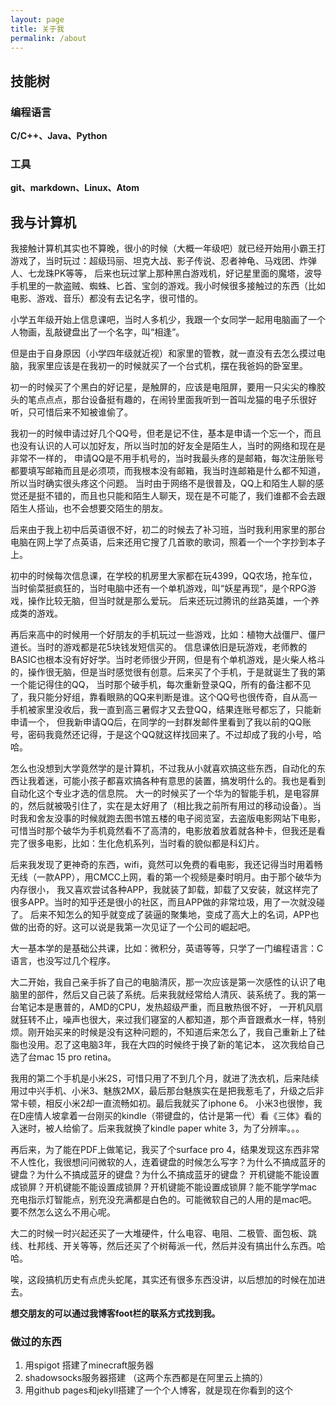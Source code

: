 ```yaml
---
layout: page
title: 关于我
permalink: /about
---
```


## 技能树

### 编程语言

**C/C++、Java、Python**

### 工具

**git、markdown、Linux、Atom**

## 我与计算机

我接触计算机其实也不算晚，很小的时候（大概一年级吧）就已经开始用小霸王打游戏了，当时玩过：超级玛丽、坦克大战、影子传说、忍者神龟、马戏团、炸弹人、七龙珠PK等等，
后来也玩过掌上那种黑白游戏机，好记星里面的魔塔，波导手机里的一款盗贼、蜘蛛、匕首、宝剑的游戏。我小时候很多接触过的东西（比如电影、游戏、音乐）都没有去记名字，很可惜的。

小学五年级开始上信息课吧，当时人多机少，我跟一个女同学一起用电脑画了一个人物画，乱敲键盘出了一个名字，叫“相逢”。

但是由于自身原因（小学四年级就近视）和家里的管教，就一直没有去怎么摸过电脑，我家里应该是在我初一的时候就买了一个台式机，摆在我爸妈的卧室里。

初一的时候买了个黑白的好记星，是触屏的，应该是电阻屏，要用一只尖尖的橡胶头的笔点点点，那台设备挺有趣的，在闹铃里面我听到一首叫龙猫的电子乐很好听，只可惜后来不知被谁偷了。

我初一的时候申请过好几个QQ号，但老是记不住，基本是申请一个忘一个，而且也没有认识的人可以加好友，所以当时加的好友全是陌生人，当时的网络和现在是非常不一样的，
申请QQ是不用手机号的，当时我最头疼的是邮箱，每次注册账号都要填写邮箱而且是必须项，而我根本没有邮箱，我当时连邮箱是什么都不知道，所以当时确实很头疼这个问题。
当时由于网络不是很普及，QQ上和陌生人聊的感觉还是挺不错的，而且也只能和陌生人聊天，现在是不可能了，我们谁都不会去跟陌生人搭讪，也不会想要交陌生的朋友。

后来由于我上初中后英语很不好，初二的时候去了补习班，当时我利用家里的那台电脑在网上学了点英语，后来还用它搜了几首歌的歌词，照着一个一个字抄到本子上。

初中的时候每次信息课，在学校的机房里大家都在玩4399，QQ农场，抢车位，当时偷菜挺疯狂的，当时电脑中还有一个单机游戏，叫“妖星再现”，是个RPG游戏，操作比较无脑，但当时就是那么爱玩。
后来还玩过腾讯的丝路英雄，一个养成类的游戏。

再后来高中的时候用一个好朋友的手机玩过一些游戏，比如：植物大战僵尸、僵尸道长。当时的游戏都是花5块钱发短信买的。
信息课依旧是玩游戏，老师教的BASIC也根本没有好好学。当时老师很少开网，但是有个单机游戏，是火柴人格斗的，操作很无脑，但是当时感觉很有创意。后来买了个手机，于是就诞生了我的第一个能记得住的QQ，
当时那个破手机，每次重新登录QQ，所有的备注都不见了，我只能分好组，靠看眼熟的QQ来判断是谁。这个QQ号也很传奇，自从高一手机被家里没收后，我一直到高三暑假才又去登QQ，结果连账号都忘了，只能新申请一个，
但我新申请QQ后，在同学的一封群发邮件里看到了我以前的QQ账号，密码我竟然还记得，于是这个QQ就这样找回来了。不过却成了我的小号，哈哈。

怎么也没想到大学竟然学的是计算机，不过我从小就喜欢搞这些东西，自动化的东西让我着迷，可能小孩子都喜欢搞各种有意思的装置，搞发明什么的。我也是看到自动化这个专业才选的信息院。
大一的时候买了一个华为的智能手机，是电容屏的，然后就被吸引住了，实在是太好用了（相比我之前所有用过的移动设备）。当时我和舍友没事的时候就跑去图书馆五楼的电子阅览室，去盗版电影网站下电影，
可惜当时那个破华为手机竟然看不了高清的，电影放着放着就各种卡，但我还是看完了很多电影，比如：生化危机系列，当时看的貌似都是科幻片。

后来我发现了更神奇的东西，wifi，竟然可以免费的看电影，我还记得当时用着畅无线（一款APP），用CMCC上网，看的第一个视频是秦时明月。由于那个破华为内存很小，
我又喜欢尝试各种APP，我就装了卸载，卸载了又安装，就这样完了很多APP。当时的知乎还是很小的社区，而且APP做的非常垃圾，用了一次就没碰了。
后来不知怎么的知乎就变成了装逼的聚集地，变成了高大上的名词，APP也做的出奇的好。这可以说是我第一次见证了一个公司的崛起吧。

大一基本学的是基础公共课，比如：微积分，英语等等，只学了一门编程语言：C语言，也没写过几个程序。

大二开始，我自己亲手拆了自己的电脑清灰，那一次应该是第一次感性的认识了电脑里的部件，然后又自己装了系统。后来我就经常给人清灰、装系统了。我的第一台笔记本是惠普的，AMD的CPU，发热超级严重，而且散热很不好，
一开机风扇就狂转不止，噪声也很大，来过我们寝室的人都知道，那个声音跟煮水一样，特别烦。刚开始买来的时候是没有这种问题的，不知道后来怎么了，我自己重新上了硅脂也没用。忍了这电脑3年，我在大四的时候终于换了新的笔记本，
这次我给自己选了台mac 15 pro retina。

我用的第二个手机是小米2S，可惜只用了不到几个月，就进了洗衣机，后来陆续用过中兴手机、小米3、魅族2MX，最后那台魅族实在是把我惹毛了，升级之后非常卡顿，相反小米2却一直流畅如初。最后我就买了iphone 6。
小米3也很惨，我在D座情人坡拿着一台刚买的kindle（带键盘的，估计是第一代）看《三体》看的入迷时，被人给偷了。后来我就换了kindle paper white 3，为了分辨率。。。

再后来，为了能在PDF上做笔记，我买了个surface pro 4，结果发现这东西非常不人性化，我很想问问微软的人，连着键盘的时候怎么写字？为什么不搞成蓝牙的键盘？为什么不搞成蓝牙的键盘？为什么不搞成蓝牙的键盘？
开机键能不能设置成锁屏？开机键能不能设置成锁屏？开机键能不能设置成锁屏？能不能学学mac充电指示灯智能点，别充没充满都是白色的。可能微软自己的人用的是mac吧。要不然怎么这么不用心呢。

大二的时候一时兴起还买了一大堆硬件，什么电容、电阻、二极管、面包板、跳线、杜邦线、开关等等，然后还买了个树莓派一代，然后并没有搞出什么东西。哈哈。

唉，这段搞机历史有点虎头蛇尾，其实还有很多东西没讲，以后想加的时候在加进去。

**想交朋友的可以通过我博客foot栏的联系方式找到我。**

### 做过的东西

1. 用spigot 搭建了minecraft服务器
2. shadowsocks服务器搭建
（这两个东西都是在阿里云上搞的）
3. 用github pages和jekyll搭建了一个个人博客，就是现在你看到的这个
